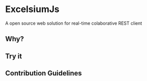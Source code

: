 # ExcelsiumJs 
A open source web solution for real-time colaborative REST client

## Why?

## Try it


## Contribution Guidelines

